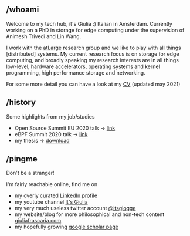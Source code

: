 ## /whoami

Welcome to my tech hub, it's Giulia :) Italian in Amsterdam. Currently working on a PhD in storage for edge computing under the supervision of Animesh Trivedi and Lin Wang.

I work with the [atLarge](https://atlarge-research.com/) research group and we like to play with all things [distributed] systems. My current research focus is on storage for edge computing, and broadly speaking my research interests are in all things low-level, hardware accelerators, operating systems and kernel programming, high performance storage and networking. 

For some more detail you can have a look at my [CV](./CVgitub.pdf) (updated may 2021)

## /history
Some highlights from my job/studies
- Open Source Summit EU 2020 talk -> [link](https://www.youtube.com/watch?v=jtkfjPUrfZQ)
- eBPF Summit 2020 talk -> [link](https://www.youtube.com/watch?v=qEtDoHWYrhA)
- my thesis -> [download](./thesis.pdf)

## /pingme

Don't be a stranger!

I'm fairly reachable online, find me on 
- my overly curated [LinkedIn profile](https://www.linkedin.com/in/giulia-frascaria/)
- my youtube channel [It's Giulia](https://www.youtube.com/channel/UCXFC4SbTEceoCMHLx7PuJ5w)
- my very much useless twitter account [@itsgiogge](https://twitter.com/itsgiogge)
- my website/blog for more philosophical and non-tech content [giuliafrascaria.com](https://giuliafrascaria.com/)
- my hopefully growing [google scholar page](https://scholar.google.com/citations?user=i2rsiy8AAAAJ&hl=en&oi=ao)
